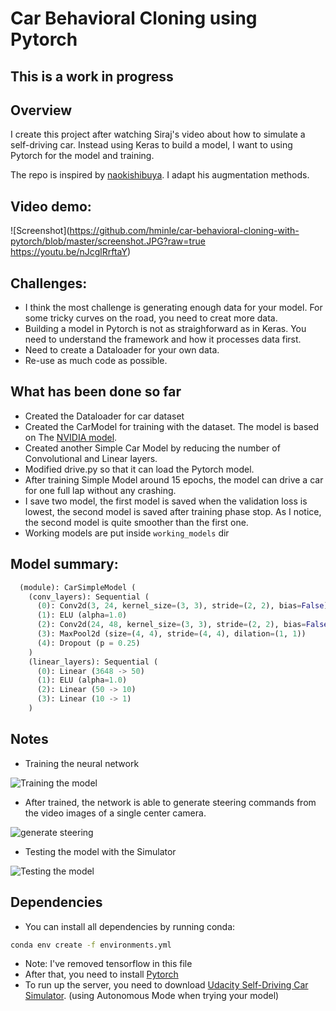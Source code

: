 # Car Behavioral Cloning using Pytorch

## This is a work in progress

## Overview

I create this project after watching Siraj's video about how to simulate a self-driving car.
Instead using Keras to build a model, I want to using Pytorch for the model and training.

The repo is inspired by [naokishibuya](https://github.com/naokishibuya). I adapt his augmentation methods.

## Video demo: 
![Screenshot](https://github.com/hminle/car-behavioral-cloning-with-pytorch/blob/master/screenshot.JPG?raw=true https://youtu.be/nJcglRrftaY)

## Challenges:

- I think the most challenge is generating enough data for your model. For some tricky curves on the road, you need to creat more data.
- Building a model in Pytorch is not as straighforward as in Keras. You need to understand the framework and how it processes data first.
- Need to create a Dataloader for your own data.
- Re-use as much code as possible.

## What has been done so far

- Created the Dataloader for car dataset
- Created the CarModel for training with the dataset. The model is based on The [NVIDIA model](https://devblogs.nvidia.com/parallelforall/deep-learning-self-driving-cars/).
- Created another Simple Car Model by reducing the number of Convolutional and Linear layers.
- Modified drive.py so that it can load the Pytorch model.
- After training Simple Model  around 15 epochs, the model can drive a car for one full lap without any crashing. 
- I save two model, the first model is saved when the validation loss is lowest, the second model is saved after training phase stop. As I notice, the second model is quite smoother than the first one.
- Working models are put inside ```working_models``` dir

## Model summary:
```python
  (module): CarSimpleModel (
    (conv_layers): Sequential (
      (0): Conv2d(3, 24, kernel_size=(3, 3), stride=(2, 2), bias=False)
      (1): ELU (alpha=1.0)
      (2): Conv2d(24, 48, kernel_size=(3, 3), stride=(2, 2), bias=False)
      (3): MaxPool2d (size=(4, 4), stride=(4, 4), dilation=(1, 1))
      (4): Dropout (p = 0.25)
    )
    (linear_layers): Sequential (
      (0): Linear (3648 -> 50)
      (1): ELU (alpha=1.0)
      (2): Linear (50 -> 10)
      (3): Linear (10 -> 1)
    )
```  

## Notes

- Training the neural network

![Training the model](https://devblogs.nvidia.com/parallelforall/wp-content/uploads/2016/08/training-624x291.png)

- After trained, the network is able to generate steering commands from the video images of a single center camera.

![generate steering](https://devblogs.nvidia.com/parallelforall/wp-content/uploads/2016/08/inference-624x132.png)

- Testing the model with the Simulator

![Testing the model](https://camo.githubusercontent.com/e225b508bec2b7d4792856f1881ad77abc5fac7b/68747470733a2f2f63646e2d696d616765732d312e6d656469756d2e636f6d2f6d61782f313434302f312a6e6c7573615f664335426e73676e5750466e6f7637512e74696666)


## Dependencies

- You can install all dependencies by running conda:

```bash
conda env create -f environments.yml
```
- Note: I've removed tensorflow in this file
- After that, you need to install [Pytorch](pytorch.org)
- To run up the server, you need to download [Udacity Self-Driving Car Simulator](https://github.com/udacity/self-driving-car-sim). (using Autonomous Mode when trying your model)
